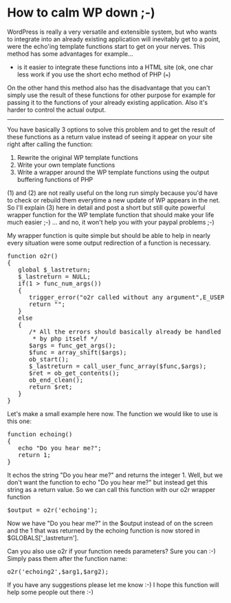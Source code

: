 # How to calm WP down ;-)

WordPress is really a very versatile and extensible system, but who wants to integrate into an already existing application will inevitably get to a point, were the echo'ing template functions start to get on your nerves. This method has some advantages for example...
* is it easier to integrate these functions into a HTML site (ok, one char less work if you use the short echo method of PHP (`=`)

On the other hand this method also has the disadvantage that you can't simply use the result of these functions for other purpose for example for passing it to the functions of your already existing application. Also it's harder to control the actual output.

-------------------------------



You have basically 3 options to solve this problem and to get the result of these functions as a return value instead of seeing it appear on your site right after calling the function:
1. Rewrite the original WP template functions
2. Write your own template functions 
3. Write a wrapper around the WP template functions using the output buffering functions of PHP

(1) and (2) are not really useful on the long run simply because you'd have to check or rebuild them everytime a new update of WP appears in the net. So I'll explain (3) here in detail and post a short but still quite powerful wrapper function for the WP template function that should make your life much easier ;-) ... and no, it won't help you with your paypal problems ;-)

My wrapper function is quite simple but should be able to help in nearly every situation were some output redirection of a function is necessary.

<pre class="code">
function o2r()
{
   global $_lastreturn;
   $_lastreturn = NULL;
   if(1 > func_num_args())
   {
      trigger_error("o2r called without any argument",E_USER_ERROR);
      return "";
   }
   else
   {
      /* All the errors should basically already be handled
       * by php itself */
      $args = func_get_args();
      $func = array_shift($args);
      ob_start();
      $_lastreturn = call_user_func_array($func,$args);
      $ret = ob_get_contents();
      ob_end_clean();
      return $ret;
   }
}</pre>

Let's make a small example here now. The function we would like to use is this one:
<pre class="code">function echoing()
{
   echo "Do you hear me?";
   return 1;
}</pre>

It echos the string "Do you hear me?" and returns the integer 1. Well, but we don't want the function to echo "Do you hear me?" but instead get this string as a return value. So we can call this function with our o2r wrapper function

<pre class="code">$output = o2r('echoing');</pre>

Now we have "Do you hear me?" in the $output instead of on the screen and the 1 that was returned by the echoing function is now stored in $GLOBALS['_lastreturn'].

Can you also use o2r if your function needs parameters? Sure you can :-) Simply pass them after the function name:

<pre class="code">o2r('echoing2',$arg1,$arg2);</pre>

If you have any suggestions please let me know :-) I hope this function will help some people out there :-)